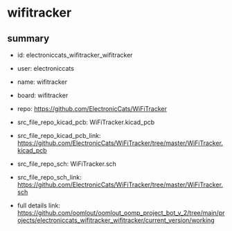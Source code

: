 # wifitracker
 
## summary 
* id: electroniccats_wifitracker_wifitracker
* user: electroniccats
* name: wifitracker
* board: wifitracker
* repo: https://github.com/ElectronicCats/WiFiTracker
* src_file_repo_kicad_pcb: WiFiTracker.kicad_pcb
* src_file_repo_kicad_pcb_link: https://github.com/ElectronicCats/WiFiTracker/tree/master/WiFiTracker.kicad_pcb


* src_file_repo_sch: WiFiTracker.sch
* src_file_repo_sch_link: https://github.com/ElectronicCats/WiFiTracker/tree/master/WiFiTracker.sch
* full details link: https://github.com/oomlout/oomlout_oomp_project_bot_v_2/tree/main/projects/electroniccats_wifitracker_wifitracker/current_version/working  







